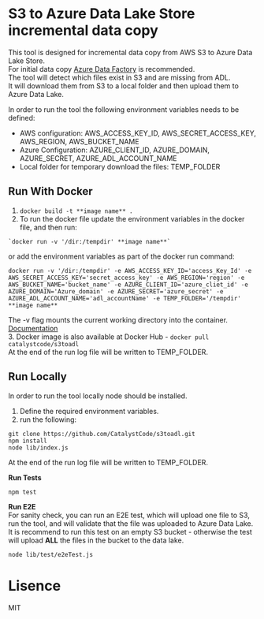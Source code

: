 # S3 to Azure Data Lake Store incremental data copy
This tool is designed for incremental data copy from AWS S3 to Azure Data Lake Store.<br/>
For initial data copy [Azure Data Factory](https://docs.microsoft.com/en-us/azure/data-factory/data-factory-introduction) is recommended.<br/>
The tool will detect which files exist in S3 and are missing from ADL. <br/> 
It will download them from S3 to a local folder and then upload them to Azure Data Lake.<br/>

In order to run the tool the following environment variables needs to be defined:

* AWS configuration: AWS_ACCESS_KEY_ID, AWS_SECRET_ACCESS_KEY, AWS_REGION, AWS_BUCKET_NAME
* Azure Configuration: AZURE_CLIENT_ID, AZURE_DOMAIN, AZURE_SECRET, AZURE_ADL_ACCOUNT_NAME
* Local folder for temporary download the files: TEMP_FOLDER


## Run With Docker
1. `docker build -t **image name** .`
2. To run the docker file update the environment variables in the docker file, and then run:
```
`docker run -v '/dir:/tempdir' **image name**`
```
   or add the environment variables as part of the docker run command:<br/>

```
docker run -v '/dir:/tempdir' -e AWS_ACCESS_KEY_ID='access_Key_Id' -e AWS_SECRET_ACCESS_KEY='secret_access_key' -e AWS_REGION='region' -e AWS_BUCKET_NAME='bucket_name' -e AZURE_CLIENT_ID='azure_cliet_id' -e AZURE_DOMAIN='Azure_domain' -e AZURE_SECRET='azure_secret' -e AZURE_ADL_ACCOUNT_NAME='adl_accountName' -e TEMP_FOLDER='/tempdir' **image name**
```

The -v flag mounts the current working directory into the container. [Documentation](https://docs.docker.com/engine/reference/commandline/run/#mount-volume--v-read-only)<br/>
3. Docker image is also available at Docker Hub - `docker pull catalystcode/s3toadl`<br/>
At the end of the run log file will be written to TEMP_FOLDER.

## Run Locally
In order to run the tool locally node should be installed.
1. Define the required environment variables.
2. run the following:
```
git clone https://github.com/CatalystCode/s3toadl.git
npm install
node lib/index.js
```
At the end of the run log file will be written to TEMP_FOLDER.

**Run Tests**<br/>
```
npm test
```

**Run E2E** <br/>
For sanity check, you can run an E2E test, which will upload one file to S3,
run the tool, and will validate that the file was uploaded to Azure Data Lake.<br/>
It is recommend to run this test on an empty S3 bucket - otherwise the test will upload <b>ALL</b> the files in the bucket to the data lake.
```
node lib/test/e2eTest.js
```

# Lisence
MIT
